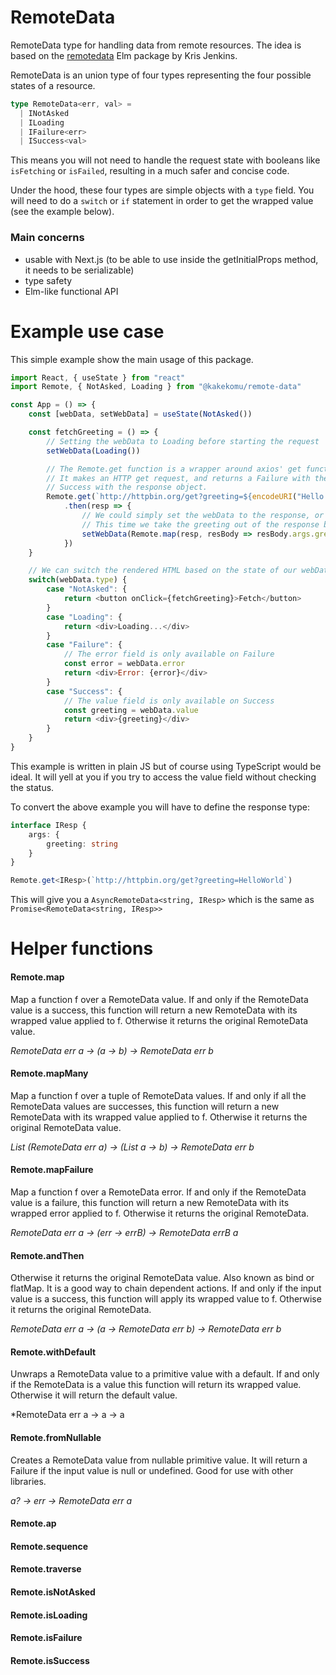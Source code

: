 # RemoteData
RemoteData type for handling data from remote resources.
The idea is based on the [remotedata](https://package.elm-lang.org/packages/krisajenkins/remotedata/latest/) Elm package
by Kris Jenkins.

RemoteData is an union type of four types representing the four possible states of a resource.

```typescript
type RemoteData<err, val> =
  | INotAsked
  | ILoading
  | IFailure<err>
  | ISuccess<val>
```

This means you will not need to handle the request state with booleans like `isFetching` or `isFailed`,
resulting in a much safer and concise code.

Under the hood, these four types are simple objects with a `type` field. You will need to do a
`switch` or `if` statement in order to get the wrapped value (see the example below).

### Main concerns
- usable with Next.js (to be able to use inside the getInitialProps method, it needs to be serializable)
- type safety
- Elm-like functional API

# Example use case

This simple example show the main usage of this package.

```javascript
import React, { useState } from "react"
import Remote, { NotAsked, Loading } from "@kakekomu/remote-data"

const App = () => {
    const [webData, setWebData] = useState(NotAsked())

    const fetchGreeting = () => {
        // Setting the webData to Loading before starting the request
        setWebData(Loading())

        // The Remote.get function is a wrapper around axios' get function. 
        // It makes an HTTP get request, and returns a Failure with the error message or a 
        // Success with the response object.
        Remote.get(`http://httpbin.org/get?greeting=${encodeURI("Hello World!")}`)
            .then(resp => {
                // We could simply set the webData to the response, or do some mapping on it.
                // This time we take the greeting out of the response body.
                setWebData(Remote.map(resp, resBody => resBody.args.greeting))
            })
    }

    // We can switch the rendered HTML based on the state of our webData
    switch(webData.type) {
        case "NotAsked": {
            return <button onClick={fetchGreeting}>Fetch</button>
        }
        case "Loading": {
            return <div>Loading...</div>
        }
        case "Failure": {
            // The error field is only available on Failure
            const error = webData.error
            return <div>Error: {error}</div>
        }
        case "Success": {
            // The value field is only available on Success
            const greeting = webData.value
            return <div>{greeting}</div>
        }
    }
}
```

This example is written in plain JS but of course using TypeScript would be ideal.
It will yell at you if you try to access the value field without checking the status.

To convert the above example you will have to define the response type:

```typescript
interface IResp {
    args: {
        greeting: string
    }
}

Remote.get<IResp>(`http://httpbin.org/get?greeting=HelloWorld`)
```

This will give you a `AsyncRemoteData<string, IResp>` which is the same as `Promise<RemoteData<string, IResp>>`

# Helper functions

#### Remote.map
Map a function f over a RemoteData value.
If and only if the RemoteData value is a success, this function will
return a new RemoteData with its wrapped value applied to f.
Otherwise it returns the original RemoteData value.
 
*RemoteData err a -> (a -> b) -> RemoteData err b*

#### Remote.mapMany

Map a function f over a tuple of RemoteData values.
If and only if all the RemoteData values are successes, this function will
return a new RemoteData with its wrapped value applied to f.
Otherwise it returns the original RemoteData value.

*List (RemoteData err a) -> (List a -> b) -> RemoteData err b*

#### Remote.mapFailure

Map a function f over a RemoteData error.
If and only if the RemoteData value is a failure, this function will
return a new RemoteData with its wrapped error applied to f.
Otherwise it returns the original RemoteData.

*RemoteData err a -> (err -> errB) -> RemoteData errB a*

#### Remote.andThen

Otherwise it returns the original RemoteData value.
Also known as bind or flatMap. It is a good way to chain dependent actions.
If and only if the input value is a success, this function will
apply its wrapped value to f.
Otherwise it returns the original RemoteData.


*RemoteData err a -> (a -> RemoteData err b) -> RemoteData err b*

#### Remote.withDefault

Unwraps a RemoteData value to a primitive value with a default.
If and only if the RemoteData is a value this function will return its
wrapped value. Otherwise it will return the default value.

*RemoteData err a -> a -> a

#### Remote.fromNullable

Creates a RemoteData value from nullable primitive value.
It will return a Failure if the input value is null or undefined.
Good for use with other libraries.

*a? -> err -> RemoteData err a*

#### Remote.ap
#### Remote.sequence
#### Remote.traverse
#### Remote.isNotAsked
#### Remote.isLoading
#### Remote.isFailure
#### Remote.isSuccess
